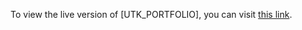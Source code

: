 To view the live version of [UTK_PORTFOLIO], you can visit [this link](https://utk-portfolio-sanskargupta0.vercel.app/).
